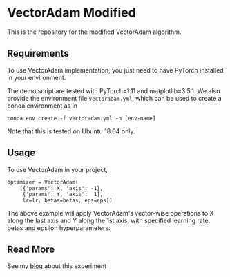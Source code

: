 # VectorAdam Modified 

This is the repository for the modified VectorAdam algorithm.

## Requirements

To use VectorAdam implementation, you just need to have PyTorch installed in your environment.

The demo script are tested with PyTorch=1.11 and matplotlib=3.5.1. We also provide the environment file `vectoradam.yml`, which can be used to create a conda environment as in 
```
conda env create -f vectoradam.yml -n [env-name]
```
Note that this is tested on Ubuntu 18.04 only.

## Usage

To use VectorAdam in your project, 

```
optimizer = VectorAdam(
    [{'params': X, 'axis': -1}, 
     {'params': Y, 'axis':  1], 
     lr=lr, betas=betas, eps=eps))
```

The above example will apply VectorAdam's vector-wise operations to X along the last axis and Y along the 1st axis, with specified learning rate, betas and epsilon hyperparameters.

## Read More

See my [blog](https://tropical-roadrunner-d78.notion.site/VectorAdam-Variant-Optimizing-on-a-Sphere-e26599a4d4774e31a463187f7ba2e207) about this experiment 
